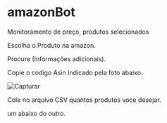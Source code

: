 # amazonBot
 Monitoramento de preço, produtos selecionados

Escolha o Produto na amazon.

Procure (Informações adicionais).

Copie o codigo Asin Indicado pela foto abaixo.

![Capturar](https://user-images.githubusercontent.com/107477302/198192079-f6da6368-c146-49a7-8e41-ba81b4ff51dc.PNG)

Cole no arquivo CSV quantos produtos voce desejar.

um abaixo do outro.
